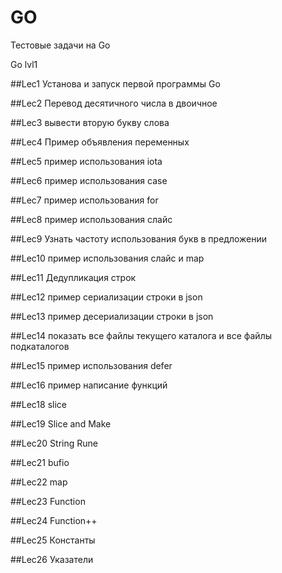 # GO

Тестовые задачи на Go

Go lvl1 

##Lec1 Установа и запуск первой программы Go

##Lec2 Перевод десятичного числа в двоичное

##Lec3 вывести вторую букву слова

##Lec4 Пример объявления переменных

##Lec5 пример использования iota

##Lec6 пример использования case

##Lec7 пример использования for

##Lec8 пример использования слайс

##Lec9 Узнать частоту использования букв в предложении

##Lec10 пример использования слайс и map

##Lec11 Дедупликация строк

##Lec12 пример сериализации строки в json

##Lec13 пример десериализации строки в json

##Lec14 показать все файлы текущего каталога и все файлы подкаталогов

##Lec15 пример использования defer

##Lec16 пример написание функций

##Lec18 slice

##Lec19 Slice and Make

##Lec20 String Rune

##Lec21 bufio

##Lec22 map

##Lec23 Function

##Lec24 Function++

##Lec25 Константы

##Lec26 Указатели
